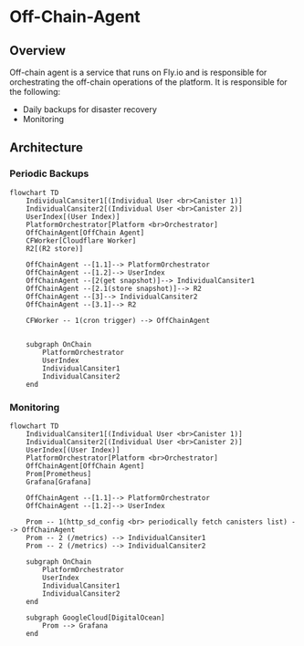# Off-Chain-Agent

## Overview

Off-chain agent is a service that runs on Fly.io and is responsible for orchestrating the off-chain operations of the platform. It is responsible for the following:

- Daily backups for disaster recovery
- Monitoring

## Architecture

### Periodic Backups

```mermaid
flowchart TD
    IndividualCansiter1[(Individual User <br>Canister 1)]
    IndividualCansiter2[(Individual User <br>Canister 2)]
    UserIndex[(User Index)]
    PlatformOrchestrator[Platform <br>Orchestrator]
    OffChainAgent[OffChain Agent]
    CFWorker[Cloudflare Worker]
    R2[(R2 store)]

    OffChainAgent --[1.1]--> PlatformOrchestrator
    OffChainAgent --[1.2]--> UserIndex
    OffChainAgent --[2(get snapshot)]--> IndividualCansiter1
    OffChainAgent --[2.1(store snapshot)]--> R2
    OffChainAgent --[3]--> IndividualCansiter2
    OffChainAgent --[3.1]--> R2

    CFWorker -- 1(cron trigger) --> OffChainAgent


    subgraph OnChain
        PlatformOrchestrator
        UserIndex
        IndividualCansiter1
        IndividualCansiter2
    end
```

### Monitoring

```mermaid
flowchart TD
    IndividualCansiter1[(Individual User <br>Canister 1)]
    IndividualCansiter2[(Individual User <br>Canister 2)]
    UserIndex[(User Index)]
    PlatformOrchestrator[Platform <br>Orchestrator]
    OffChainAgent[OffChain Agent]
    Prom[Prometheus]
    Grafana[Grafana]

    OffChainAgent --[1.1]--> PlatformOrchestrator
    OffChainAgent --[1.2]--> UserIndex

    Prom -- 1(http_sd_config <br> periodically fetch canisters list) --> OffChainAgent
    Prom -- 2 (/metrics) --> IndividualCansiter1
    Prom -- 2 (/metrics) --> IndividualCansiter2

    subgraph OnChain
        PlatformOrchestrator
        UserIndex
        IndividualCansiter1
        IndividualCansiter2
    end

    subgraph GoogleCloud[DigitalOcean]
        Prom --> Grafana
    end
```
